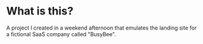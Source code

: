 # What is this?

A project I created in a weekend afternoon that emulates the landing site for a fictional SaaS company called "BusyBee".

